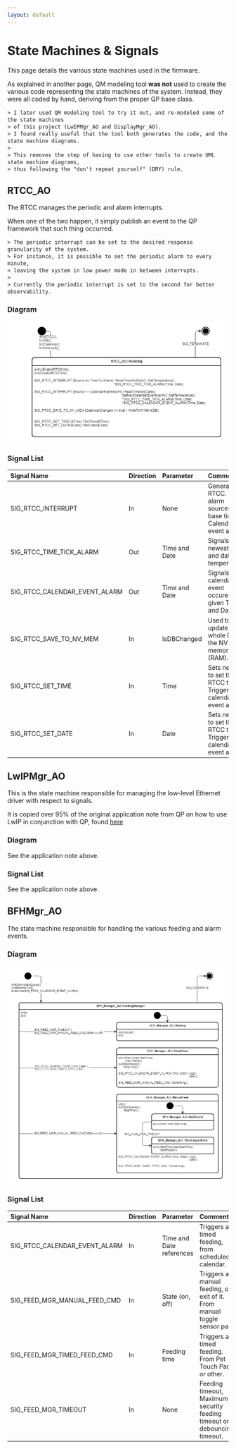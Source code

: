 ```yaml
---
layout: default
---
```


# State Machines & Signals

This page details the various state machines used in the firmware.

As explained in another page, QM modeling tool __was not__ used to create the various code representing the 
state machines of the system. Instead, they were all coded by hand, deriving from the proper QP base class.

    > I later used QM modeling tool to try it out, and re-modeled some of the state machines
    > of this project (LwIPMgr_AO and DisplayMgr_AO).
    > I found really useful that the tool both generates the code, and the state machine diagrams.
    > 
    > This removes the step of having to use other tools to create UML state machine diagrams,
    > thus following the "don't repeat yourself" (DRY) rule.
 
## RTCC_AO
 
The RTCC manages the periodic and alarm interrupts.
 
When one of the two happen, it simply publish an event to the QP framework that such thing occurred.

    > The periodic interrupt can be set to the desired response granularity of the system.
    > For instance, it is possible to set the periodic alarm to every minute,
    > leaving the system in low power mode in between interrupts.
    >
    > Currently the periodic interrupt is set to the second for better observability.

### Diagram

![rtcc_ao_sm](./images/rtcc_ao_state_machine.png)

### Signal List


| Signal Name | Direction | Parameter | Comments |
|:------------|:----------|:----------|:---------|
| SIG_RTCC_INTERRUPT | In | None | Generated by RTCC. Two alarm sources: Time base tick. Calendar event alarm. | 
| SIG_RTCC_TIME_TICK_ALARM | Out | Time and Date | Signals newest time and date (and temperature?) |
| SIG_RTCC_CALENDAR_EVENT_ALARM | Out | Time and Date | Signals a calendar event occured, at given Time and Date. |
| SIG_RTCC_SAVE_TO_NV_MEM | In | IsDBChanged | Used to update the whole DB into the NV memory (RAM). |
| SIG_RTCC_SET_TIME | In | Time | Sets new time to set the RTCC to. Triggers new calendar event alarm. |
| SIG_RTCC_SET_DATE | In | Date | Sets new date to set the RTCC to. Triggers new calendar event alarm. |

## LwIPMgr_AO
 
This is the state machine responsible for managing the low-level Ethernet driver with respect to signals.
 
It is copied over 95% of the original application note from QP on how to use LwIP in conjunction with QP,
found [here](https://www.state-machine.com/doc/AN_QP_and_lwIP.pdf)
 
### Diagram
 
See the application note above.

### Signal List

See the application note above.

## BFHMgr_AO

The state machine responsible for handling the various feeding and alarm events.

### Diagram

![bfh_ao_sm](./images/bfh_manager_ao_state_machine.png)

### Signal List

| Signal Name | Direction | Parameter | Comments |
|:------------|:----------|:----------|:---------|
| SIG_RTCC_CALENDAR_EVENT_ALARM | In | Time and Date references | Triggers a timed feeding, from scheduled calendar. |
| SIG_FEED_MGR_MANUAL_FEED_CMD | In | State (on, off) | Triggers a manual feeding, or exit of it. From manual toggle sensor pad. |
| SIG_FEED_MGR_TIMED_FEED_CMD | In | Feeding time | Triggers a timed feeding. From Pet Touch Pad or other. |
| SIG_FEED_MGR_TIMEOUT | In | None | Feeding timeout, Maximum security feeding timeout or debouncing timeout. |

